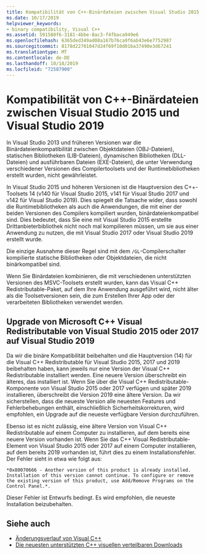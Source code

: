 ```yaml
---
title: Kompatibilität von C++-Binärdateien zwischen Visual Studio 2015 und Visual Studio 2019
ms.date: 10/17/2019
helpviewer_keywords:
- binary compatibility, Visual C++
ms.assetid: 591580f6-3181-4bbe-8ac3-f4fbaca949e6
ms.openlocfilehash: 6365ded349ad08a167b76ca9f6ab43e6e7752987
ms.sourcegitcommit: 8178d22701047d24f69f10d01ba37490e3d67241
ms.translationtype: MT
ms.contentlocale: de-DE
ms.lasthandoff: 10/18/2019
ms.locfileid: "72587900"
---
```

# <a name="c-binary-compatibility-between-visual-studio-2015-and-visual-studio-2019"></a>Kompatibilität von C++-Binärdateien zwischen Visual Studio 2015 und Visual Studio 2019

In Visual Studio 2013 und früheren Versionen war die Binärdateienkompatibilität zwischen Objektdateien (OBJ-Dateien), statischen Bibliotheken (LIB-Dateien), dynamischen Bibliotheken (DLL-Dateien) und ausführbaren Dateien (EXE-Dateien), die unter Verwendung verschiedener Versionen des Compilertoolsets und der Runtimebibliotheken erstellt wurden, nicht gewährleistet. 

In Visual Studio 2015 und höheren Versionen ist die Hauptversion des C++-Toolsets 14 (v140 für Visual Studio 2015, v141 für Visual Studio 2017 und v142 für Visual Studio 2019). Dies spiegelt die Tatsache wider, dass sowohl die Runtimebibliotheken als auch die Anwendungen, die mit einer der beiden Versionen des Compilers kompiliert wurden, binärdateienkompatibel sind. Dies bedeutet, dass Sie eine mit Visual Studio 2015 erstellte Drittanbieterbibliothek nicht noch mal kompilieren müssen, um sie aus einer Anwendung zu nutzen, die mit Visual Studio 2017 oder Visual Studio 2019 erstellt wurde.

Die einzige Ausnahme dieser Regel sind mit dem `/GL`-Compilerschalter kompilierte statische Bibliotheken oder Objektdateien, die nicht binärkompatibel sind. 

Wenn Sie Binärdateien kombinieren, die mit verschiedenen unterstützten Versionen des MSVC-Toolsets erstellt wurden, kann das Visual C++ Redistributable-Paket, auf dem Ihre Anwendung ausgeführt wird, nicht älter als die Toolsetversionen sein, die zum Erstellen Ihrer App oder der verarbeiteten Bibliotheken verwendet werden. 

## <a name="upgrade-microsoft-visual-c-redistributable-from-visual-studio-2015-or-2017-to-visual-studio-2019"></a>Upgrade von Microsoft C++ Visual Redistributable von Visual Studio 2015 oder 2017 auf Visual Studio 2019

Da wir die binäre Kompatibilität beibehalten und die Hauptversion (14) für die Visual C++ Redistributable für Visual Studio 2015, 2017 und 2019 beibehalten haben, kann jeweils nur eine Version der Visual C++ Redistributable installiert werden. Eine neuere Version überschreibt ein älteres, das installiert ist. Wenn Sie über die Visual C++ Redistributable-Komponente von Visual Studio 2015 oder 2017 verfügen und später 2019 installieren, überschreibt die Version 2019 eine ältere Version. Da wir sicherstellen, dass die neueste Version alle neuesten Features und Fehlerbehebungen enthält, einschließlich Sicherheitskorrekturen, wird empfohlen, ein Upgrade auf die neueste verfügbare Version durchzuführen.

Ebenso ist es nicht zulässig, eine ältere Version von Visual C++ Redistributable auf einem Computer zu installieren, auf dem bereits eine neuere Version vorhanden ist. Wenn Sie das C++ Visual Redistributable-Element von Visual Studio 2015 oder 2017 auf einem Computer installieren, auf dem bereits 2019 vorhanden ist, führt dies zu einem Installationsfehler. Der Fehler sieht in etwa wie folgt aus:

```
*0x80070666 - Another version of this product is already installed. Installation of this version cannot continue. To configure or remove the existing version of this product, use Add/Remove Programs on the Control Panel.*.
```

Dieser Fehler ist Entwurfs bedingt. Es wird empfohlen, die neueste Installation beizubehalten.

## <a name="see-also"></a>Siehe auch

* [Änderungsverlauf von Visual C++](../porting/visual-cpp-change-history-2003-2015.md)
* [Die neuesten unterstützten C++ visuellen verteilbaren Downloads](https://support.microsoft.com/en-us/help/2977003/the-latest-supported-visual-c-downloads) 
